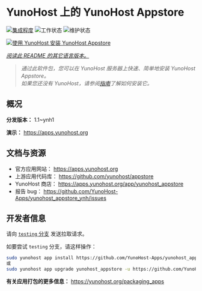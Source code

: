 <!--
注意：此 README 由 <https://github.com/YunoHost/apps/tree/master/tools/readme_generator> 自动生成
请勿手动编辑。
-->

# YunoHost 上的 YunoHost Appstore

[![集成程度](https://dash.yunohost.org/integration/yunohost_appstore.svg)](https://ci-apps.yunohost.org/ci/apps/yunohost_appstore/) ![工作状态](https://ci-apps.yunohost.org/ci/badges/yunohost_appstore.status.svg) ![维护状态](https://ci-apps.yunohost.org/ci/badges/yunohost_appstore.maintain.svg)

[![使用 YunoHost 安装 YunoHost Appstore](https://install-app.yunohost.org/install-with-yunohost.svg)](https://install-app.yunohost.org/?app=yunohost_appstore)

*[阅读此 README 的其它语言版本。](./ALL_README.md)*

> *通过此软件包，您可以在 YunoHost 服务器上快速、简单地安装 YunoHost Appstore。*  
> *如果您还没有 YunoHost，请参阅[指南](https://yunohost.org/install)了解如何安装它。*

## 概况



**分发版本：** 1.1~ynh1

**演示：** <https://apps.yunohost.org>
## 文档与资源

- 官方应用网站： <https://apps.yunohost.org>
- 上游应用代码库： <https://github.com/yunohost/appstore>
- YunoHost 商店： <https://apps.yunohost.org/app/yunohost_appstore>
- 报告 bug： <https://github.com/YunoHost-Apps/yunohost_appstore_ynh/issues>

## 开发者信息

请向 [`testing` 分支](https://github.com/YunoHost-Apps/yunohost_appstore_ynh/tree/testing) 发送拉取请求。

如要尝试 `testing` 分支，请这样操作：

```bash
sudo yunohost app install https://github.com/YunoHost-Apps/yunohost_appstore_ynh/tree/testing --debug
或
sudo yunohost app upgrade yunohost_appstore -u https://github.com/YunoHost-Apps/yunohost_appstore_ynh/tree/testing --debug
```

**有关应用打包的更多信息：** <https://yunohost.org/packaging_apps>
